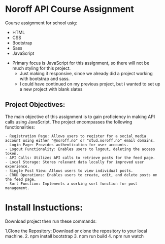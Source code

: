 # Noroff API Course Assignment


Course assignment for school usig:
- HTML 
- CSS
- Bootstrap
- Sass
- JavaScript


* Primary focus is JavaScript for this assignment, so there will not be much styling for this project.
  - Just making it responsive, since we already did a project working with bootstrap and sass.
  - I could have continued on my previous project, but i wanted to set up a new project with blank slates


## Project Objectives:

The main objective of this assignment is to gain proficiency in making API calls using JavaScript. The project encompasses the following functionalities:

    - Registration Page: Allows users to register for a social media account using either "@noroff.no" or "stud.noroff.no" email domains.
    - Login Page: Provides authentication for user accounts.
    - Logout Functionality: Enables users to logout, deleting the access token.
    - API Calls: Utilizes API calls to retrieve posts for the feed page.
    - Local Storage: Stores relevant data locally for improved user experience.
    - Single Post View: Allows users to view individual posts.
    - CRUD Operations: Enables users to create, edit, and delete posts on the feed page.
    - Sort Function: Implements a working sort function for post management.
    

# Install Instuctions:

Download project then run these commands:

1.Clone the Repository: Download or clone the repository to your local machine.
2. npm install bootstrap
3. npm run build
4. npm run watch


